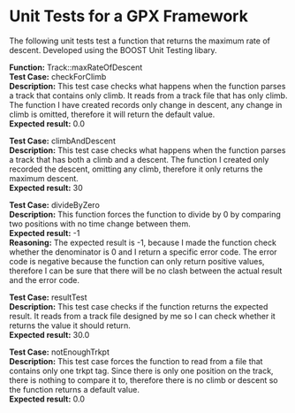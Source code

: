# Unit Tests for a GPX Framework

The following unit tests test a function that returns the maximum rate of descent.
Developed using the BOOST Unit Testing libary.

**Function:** Track::maxRateOfDescent  
**Test Case:** checkForClimb  
**Description:** This test case checks what happens when the function parses a track that contains only
climb. It reads from a track file that has only climb. The function I have created records only
change in descent, any change in climb is omitted, therefore it will return the default value.  
**Expected result:** 0.0  

**Test Case:** climbAndDescent  
**Description:** This test case checks what happens when the function parses a track that has both a
climb and a descent. The function I created only recorded the descent, omitting any climb, therefore
it only returns the maximum descent.  
**Expected result:** 30  

**Test Case:** divideByZero  
**Description:** This function forces the function to divide by 0 by comparing two positions with no
time change between them.  
**Expected result:** -1  
**Reasoning:** The expected result is -1, because I made the function check whether the denominator
is 0 and I return a specific error code. The error code is negative because the function can only
return positive values, therefore I can be sure that there will be no clash between the actual result
and the error code.  

**Test Case:** resultTest  
**Description:** This test case checks if the function returns the expected result. It reads from a track
file designed by me so I can check whether it returns the value it should return.  
**Expected result:** 30.0  

**Test Case:** notEnoughTrkpt  
**Description:** This test case forces the function to read from a file that contains only one trkpt tag.
Since there is only one position on the track, there is nothing to compare it to, therefore there is no
climb or descent so the function returns a default value.  
**Expected result:** 0.0  
